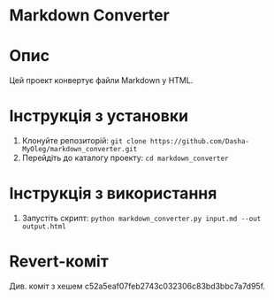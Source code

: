 # Markdown Converter

# Опис
Цей проект конвертує файли Markdown у HTML.

# Інструкція з установки
1. Клонуйте репозиторій: `git clone https://github.com/Dasha-MyOleg/markdown_converter.git`
2. Перейдіть до каталогу проекту: `cd markdown_converter`

# Інструкція з використання
1. Запустіть скрипт: `python markdown_converter.py input.md --out output.html`

# Revert-коміт
Див. коміт з хешем c52a5eaf07feb2743c032306c83bd3bbc7a7d95f.
